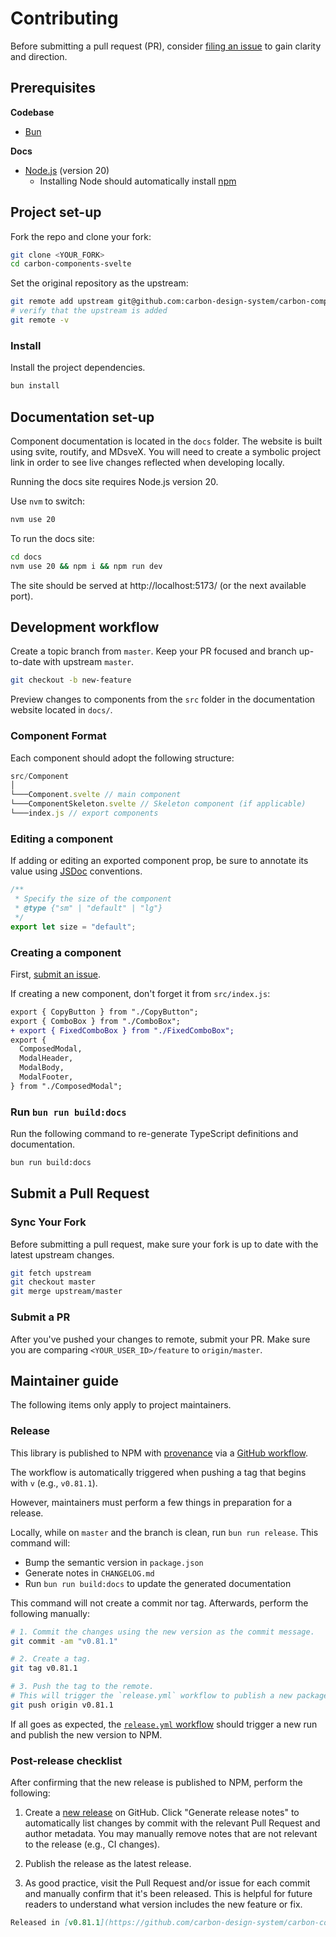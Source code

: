 # Contributing

Before submitting a pull request (PR), consider [filing an issue](https://github.com/carbon-design-system/carbon-components-svelte/issues) to gain clarity and direction.

## Prerequisites

**Codebase**

- [Bun](https://bun.com/docs/installation)

**Docs**

- [Node.js](https://nodejs.org/en/download/package-manager/) (version 20)
  - Installing Node should automatically install [npm](https://docs.npmjs.com/downloading-and-installing-node-js-and-npm#using-a-node-installer-to-install-nodejs-and-npm)

## Project set-up

Fork the repo and clone your fork:

```sh
git clone <YOUR_FORK>
cd carbon-components-svelte
```

Set the original repository as the upstream:

```sh
git remote add upstream git@github.com:carbon-design-system/carbon-components-svelte.git
# verify that the upstream is added
git remote -v
```

### Install

Install the project dependencies.

```sh
bun install
```

## Documentation set-up

Component documentation is located in the `docs` folder. The website is built using svite, routify, and MDsveX. You will need to create a symbolic project link in order to see live changes reflected when developing locally.

Running the docs site requires Node.js version 20.

Use `nvm` to switch:

```sh
nvm use 20
```

To run the docs site:

```sh
cd docs
nvm use 20 && npm i && npm run dev
```

The site should be served at http://localhost:5173/ (or the next available port).

## Development workflow

Create a topic branch from `master`. Keep your PR focused and branch up-to-date with upstream `master`.

```sh
git checkout -b new-feature
```

Preview changes to components from the `src` folder in the documentation website located in `docs/`.

### Component Format

Each component should adopt the following structure:

```js
src/Component
│
└───Component.svelte // main component
└───ComponentSkeleton.svelte // Skeleton component (if applicable)
└───index.js // export components
```

### Editing a component

If adding or editing an exported component prop, be sure to annotate its value using [JSDoc](https://jsdoc.app/) conventions.

```js
/**
 * Specify the size of the component
 * @type {"sm" | "default" | "lg"}
 */
export let size = "default";
```

### Creating a component

First, [submit an issue](https://github.com/carbon-design-system/carbon-components-svelte/issues).

If creating a new component, don't forget it from `src/index.js`:

```diff
export { CopyButton } from "./CopyButton";
export { ComboBox } from "./ComboBox";
+ export { FixedComboBox } from "./FixedComboBox";
export {
  ComposedModal,
  ModalHeader,
  ModalBody,
  ModalFooter,
} from "./ComposedModal";
```

### Run `bun run build:docs`

Run the following command to re-generate TypeScript definitions and documentation.

```sh
bun run build:docs
```

## Submit a Pull Request

### Sync Your Fork

Before submitting a pull request, make sure your fork is up to date with the latest upstream changes.

```sh
git fetch upstream
git checkout master
git merge upstream/master
```

### Submit a PR

After you've pushed your changes to remote, submit your PR. Make sure you are comparing `<YOUR_USER_ID>/feature` to `origin/master`.

## Maintainer guide

The following items only apply to project maintainers.

### Release

This library is published to NPM with [provenance](https://docs.npmjs.com/generating-provenance-statements) via a [GitHub workflow](https://github.com/carbon-design-system/carbon-components-svelte/blob/master/.github/workflows/release.yml).

The workflow is automatically triggered when pushing a tag that begins with `v` (e.g., `v0.81.1`).

However, maintainers must perform a few things in preparation for a release.

Locally, while on `master` and the branch is clean, run `bun run release`. This command will:

- Bump the semantic version in `package.json`
- Generate notes in `CHANGELOG.md`
- Run `bun run build:docs` to update the generated documentation

This command will not create a commit nor tag. Afterwards, perform the following manually:

```sh
# 1. Commit the changes using the new version as the commit message.
git commit -am "v0.81.1"

# 2. Create a tag.
git tag v0.81.1

# 3. Push the tag to the remote.
# This will trigger the `release.yml` workflow to publish a new package to NPM (with provenance).
git push origin v0.81.1
```

If all goes as expected, the [`release.yml` workflow](https://github.com/carbon-design-system/carbon-components-svelte/actions/workflows/release.yml) should trigger a new run and publish the new version to NPM.

### Post-release checklist

After confirming that the new release is published to NPM, perform the following:

1. Create a [new release](https://github.com/carbon-design-system/carbon-components-svelte/releases/new) on GitHub. Click "Generate release notes" to automatically list changes by commit with the relevant Pull Request and author metadata. You may manually remove notes that are not relevant to the release (e.g., CI changes).

2. Publish the release as the latest release.

3. As good practice, visit the Pull Request and/or issue for each commit and manually confirm that it's been released. This is helpful for future readers to understand what version includes the new feature or fix.

```md
Released in [v0.81.1](https://github.com/carbon-design-system/carbon-components-svelte/releases/tag/v0.81.1).
```
